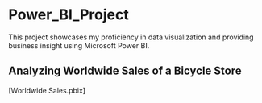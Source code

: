 # Power_BI_Project
This project showcases my proficiency in data visualization and providing business insight using Microsoft Power BI.

## Analyzing Worldwide Sales of a Bicycle Store
[Worldwide Sales.pbix]
